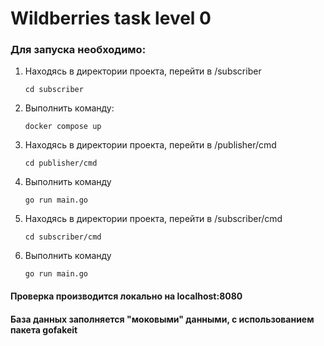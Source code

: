 # Wildberries task level 0

### Для запуска необходимо:
1) Находясь в директории проекта, перейти в /subscriber
   ```
   cd subscriber
   ```
2) Выполнить команду:
   ```
   docker compose up 
   ```
3) Находясь в директории проекта, перейти в /publisher/cmd
   ```
   cd publisher/cmd
   ```
4) Выполнить команду
   ```
   go run main.go
   ```
5) Находясь в директории проекта, перейти в /subscriber/cmd
   ```
   cd subscriber/cmd
   ```
6) Выполнить команду
   ```
   go run main.go
   ```

#### Проверка производится локально на localhost:8080

#### База данных заполняется "моковыми" данными, с использованием пакета gofakeit
